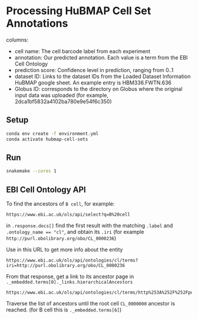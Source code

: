 # Processing HuBMAP Cell Set Annotations

columns:
- cell name: The cell barcode label from each experiment
- annotation: Our predicted annotation. Each value is a term from the EBI Cell Ontology
- prediction score: Confidence level in prediction, ranging from 0..1
- dataset ID: Links to the dataset IDs from the Loaded Dataset Information HuBMAP google sheet. An example entry is HBM336.FWTN.636
- Globus ID: corresponds to the directory on Globus where the original input data was uploaded (for example, 2dca1bf5832a4102ba780e9e54f6c350)


## Setup

```sh
conda env create -f environment.yml
conda activate hubmap-cell-sets
```

## Run

```sh
snakemake --cores 1
```


## EBI Cell Ontology API

To find the ancestors of `B cell`, for example:

```
https://www.ebi.ac.uk/ols/api/select?q=B%20cell
```

in `.response.docs[]` find the first result with the matching `.label` and `.ontology_name == "cl"`, and obtain its `.iri` (for example `http://purl.obolibrary.org/obo/CL_0000236`)

Use in this URL to get more info about the entity

```
https://www.ebi.ac.uk/ols/api/ontologies/cl/terms?iri=http://purl.obolibrary.org/obo/CL_0000236
```

From that response, get a link to its ancestor page in `._embedded.terms[0]._links.hierarchicalAncestors`

```
https://www.ebi.ac.uk/ols/api/ontologies/cl/terms/http%253A%252F%252Fpurl.obolibrary.org%252Fobo%252FCL_0000236/hierarchicalAncestors
```

Traverse the list of ancestors until the root cell `CL_0000000` ancestor is reached. (for B cell this is `._embedded.terms[6]`)